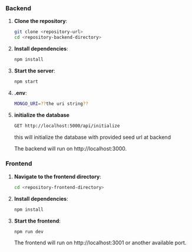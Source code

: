 ### Backend

1. **Clone the repository**:
    ```bash
    git clone <repository-url>
    cd <repository-backend-directory>
    ```
    
2. **Install dependencies**:
    ```bash
    npm install
    ```
    
3. **Start the server**:
    ```bash
    npm start
    ```
4. **.env**:
    ```bash
    MONGO_URI=??the uri string??
    ```
5. **initialize the database**
   ```bash
   GET http://localhost:5000/api/initialize
   ```
   this will initialize the database with provided seed url at backend 
    
   The backend will run on http://localhost:3000.
   
### Frontend

1. **Navigate to the frontend directory**:

    ```bash
    cd <repository-frontend-directory>
    ```
2. **Install dependencies**:
    ```bash 
    npm install
    ```
3. **Start the frontend**:
    ```bash
    npm run dev
    ```
    The frontend will run on http://localhost:3001 or another available port. 


